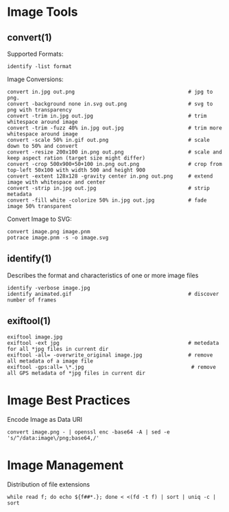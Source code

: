 # Image Tools

## convert(1)

  Supported Formats:

    identify -list format

  Image Conversions:

    convert in.jpg out.png                                     # jpg to png. 
    convert -background none in.svg out.png                    # svg to png with transparency
    convert -trim in.jpg out.jpg                               # trim whitespace around image
    convert -trim -fuzz 40% in.jpg out.jpg                     # trim more whitespace around image
    convert -scale 50% in.gif out.png                          # scale down to 50% and convert
    convert -resize 200x100 in.png out.png                     # scale and keep aspect ration (target size might differ)
    convert -crop 500x900+50+100 in.png out.png                # crop from top-left 50x100 with width 500 and height 900
    convert -extent 128x128 -gravity center in.png out.png     # extend image with whitespace and center
    convert -strip in.jpg out.jpg                              # strip metadata
    convert -fill white -colorize 50% in.jpg out.jpg           # fade image 50% transparent

Convert Image to SVG:

    convert image.png image.pnm
    potrace image.pnm -s -o image.svg

## identify(1)

  Describes the format and characteristics of one or more image files

    identify -verbose image.jpg
    identify animated.gif                                      # discover number of frames

## exiftool(1)

    exiftool image.jpg
    exiftool -ext jpg                                          # metedata for all *jpg files in current dir
    exiftool -all= -overwrite_original image.jpg               # remove all metadata of a image file
    exiftool -gps:all= \*.jpg                                   # remove all GPS metadata of *jpg files in current dir

# Image Best Practices

  Encode Image as Data URI

    convert image.png - | openssl enc -base64 -A | sed -e 's/^/data:image\/png;base64,/'

# Image Management

  Distribution of file extensions

    while read f; do echo ${f##*.}; done < <(fd -t f) | sort | uniq -c | sort






